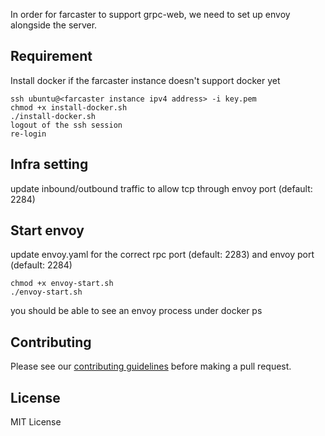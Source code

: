 In order for farcaster to support grpc-web, we need to set up envoy alongside the server.

## Requirement

Install docker if the farcaster instance doesn't support docker yet

```
ssh ubuntu@<farcaster instance ipv4 address> -i key.pem
chmod +x install-docker.sh
./install-docker.sh
logout of the ssh session
re-login
```

## Infra setting

update inbound/outbound traffic to allow tcp through envoy port (default: 2284)

## Start envoy

update envoy.yaml for the correct rpc port (default: 2283) and envoy port (default: 2284)

```
chmod +x envoy-start.sh
./envoy-start.sh
```

you should be able to see an envoy process under docker ps

## Contributing

Please see our [contributing guidelines](https://github.com/farcasterxyz/hubble/blob/main/CONTRIBUTING.md) before making a pull request.

## License

MIT License
